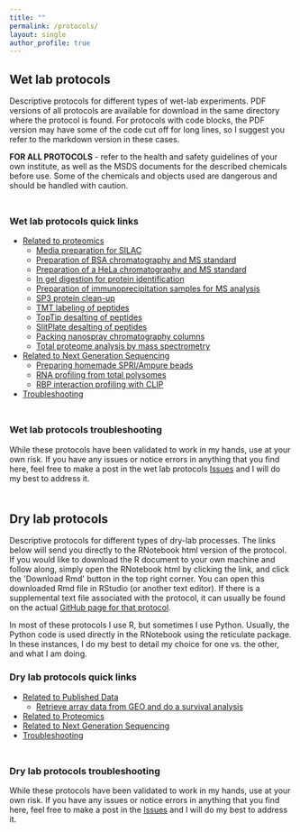 ```yaml
---
title: ""
permalink: /protocols/
layout: single
author_profile: true
---
```


## Wet lab protocols

Descriptive protocols for different types of wet-lab experiments. PDF versions of all protocols are available for download in the same directory where the protocol is found. For protocols with code blocks, the PDF version may have some of the code cut off for long lines, so I suggest you refer to the markdown version in these cases.

**FOR ALL PROTOCOLS** - refer to the health and safety guidelines of your own institute, as well as the MSDS documents for the described chemicals before use. Some of the chemicals and objects used are dangerous and should be handled with caution.

<hr style="height:6pt; visibility:hidden;" />

### Wet lab protocols quick links <!-- omit in toc -->

- [Related to proteomics](https://github.com/chrishuges/wetLabProtocols/tree/master/relatedToProteomics)
  - [Media preparation for SILAC](https://github.com/chrishuges/wetLabProtocols/blob/master/relatedToProteomics/silacMetabolicLabelingCultureMediaPreparation.md)
  - [Preparation of BSA chromatography and MS standard](https://github.com/chrishuges/wetLabProtocols/blob/master/relatedToProteomics/preparationOfHelaStandardForMassSpectrometry.md)
  - [Preparation of a HeLa chromatography and MS standard](https://github.com/chrishuges/wetLabProtocols/blob/master/relatedToProteomics/preparationOfBsaStandardForMassSpectrometry.md)
  - [In gel digestion for protein identification](https://github.com/chrishuges/wetLabProtocols/blob/master/relatedToProteomics/inGelDigestionForProteinIdentification.md)
  - [Preparation of immunoprecipitation samples for MS analysis](https://github.com/chrishuges/wetLabProtocols/blob/master/relatedToProteomics/immunoprecipitationPreparationForMassSpectrometry.md)
  - [SP3 protein clean-up](https://github.com/chrishuges/wetLabProtocols/blob/master/relatedToProteomics/sp3ProteinCleanup.md)
  - [TMT labeling of peptides](https://github.com/chrishuges/wetLabProtocols/blob/master/relatedToProteomics/tandemMassTagLabelingOfPeptides.md)
  - [TopTip desalting of peptides](https://github.com/chrishuges/wetLabProtocols/blob/master/relatedToProteomics/topTipPeptideCleanup.md)
  - [SlitPlate desalting of peptides](https://github.com/chrishuges/wetLabProtocols/blob/master/relatedToProteomics/slitPlatePeptideCleanup.md)
  - [Packing nanospray chromatography columns](https://github.com/chrishuges/wetLabProtocols/blob/master/relatedToProteomics/packingNanosprayChromatographyColumns.md)
  - [Total proteome analysis by mass spectrometry](https://github.com/chrishuges/wetLabProtocols/blob/master/relatedToProteomics/totalProteomeAnalysisByMassSpectrometry.md)
- [Related to Next Generation Sequencing](https://github.com/chrishuges/wetLabProtocols/tree/master/relatedToNextGenSequencing)
  - [Preparing homemade SPRI/Ampure beads](https://github.com/chrishuges/wetLabProtocols/blob/master/relatedToNextGenSequencing/preparingSpriBeads.md)
  - [RNA profiling from total polysomes](https://github.com/chrishuges/wetLabProtocols/blob/master/relatedToNextGenSequencing/polysomeProfilingRna.md)
  - [RBP interaction profiling with CLIP](https://github.com/chrishuges/wetLabProtocols/blob/master/relatedToNextGenSequencing/meClipRbpInteractionProfiling.md)
- [Troubleshooting](#troubleshooting)

<hr style="height:6pt; visibility:hidden;" />

### Wet lab protocols troubleshooting

While these protocols have been validated to work in my hands, use at your own risk. If you have any issues or notice errors in anything that you find here, feel free to make a post in the wet lab protocols [Issues](https://github.com/chrishuges/wetLabProtocols/issues) and I will do my best to address it.

<hr style="height:6pt; visibility:hidden;" />

## Dry lab protocols <!-- omit in toc -->

Descriptive protocols for different types of dry-lab processes. The links below will send you directly to the RNotebook html version of the protocol. If you would like to download the R document to your own machine and follow along, simply open the RNotebook html by clicking the link, and click the 'Download Rmd' button in the top right corner. You can open this downloaded Rmd file in RStudio (or another text editor). If there is a supplemental text file associated with the protocol, it can usually be found on the actual [GitHub page for that protocol](https://github.com/chrishuges/protocolsDryLab).

In most of these protocols I use R, but sometimes I use Python. Usually, the Python code is used directly in the RNotebook using the reticulate package. In these instances, I do my best to detail my choice for one vs. the other, and what I am doing.

### Dry lab protocols quick links <!-- omit in toc -->

- [Related to Published Data](https://github.com/chrishuges/wetLabProtocols/tree/master/relatedToPublishedData)
  - [Retrieve array data from GEO and do a survival analysis](/assets/getGeoDataForSurvivalAnalysis.nb.html)
- [Related to Proteomics](https://github.com/chrishuges/wetLabProtocols/tree/master/relatedToProteomics)
- [Related to Next Generation Sequencing](https://github.com/chrishuges/wetLabProtocols/tree/master/relatedToNextGenSequencing)
- [Troubleshooting](#troubleshooting)

<hr style="height:6pt; visibility:hidden;" />

### Dry lab protocols troubleshooting

While these protocols have been validated to work in my hands, use at your own risk. If you have any issues or notice errors in anything that you find here, feel free to make a post in the [Issues](https://github.com/chrishuges/dryLabProtocols/issues) and I will do my best to address it.
